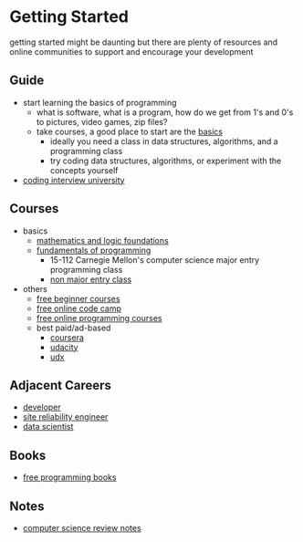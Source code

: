 # Getting Started

getting started might be daunting but there are plenty of resources and online communities to support and encourage your development

## Guide

* start learning the basics of programming
  * what is software, what is a program, how do we get from 1's and 0's to pictures, video games, zip files?
  * take courses, a good place to start are the [basics](https://github.com/unboagable/software-engineering-roadmap/blob/master/Getting%20Started.md#courses)
    * ideally you need a class in data structures, algorithms, and a programming class
    * try coding data structures, algorithms, or experiment with the concepts yourself
* [coding interview university](https://github.com/jwasham/coding-interview-university#coding-interview-university)


## Courses

* basics
  * [mathematics and logic foundations](https://github.com/unboagable/software-engineering-roadmap/blob/master/computer%20science%20review/Discrete%20Math/Discrete%20Math.md)
  * [fundamentals of programming](https://www.cs.cmu.edu/~112n18/schedule.html)
    * 15-112 Carnegie Mellon's computer science major entry programming class
    * [non major entry class](https://www.cs.cmu.edu/~15110-n15/schedule.html)
* others
  * [free beginner courses](https://www.codecademy.com/)
  * [free online code camp](https://github.com/freeCodeCamp/freeCodeCamp#freecodecamporgs-open-source-codebase-and-curriculum)
  * [free online programming courses](https://www.reddit.com/r/learnprogramming/comments/4rimxf/heres_a_list_of_234_free_online_programmingcs/)
  * best paid/ad-based
    * [coursera](https://www.coursera.org/)
    * [udacity](https://www.udacity.com/)
    * [udx](https://www.edx.org/)
  
## Adjacent Careers

* [developer](https://github.com/kamranahmedse/developer-roadmap#introduction)
* [site reliability engineer](https://github.com/mxssl/sre-interview-prep-guide)
* [data scientist](https://github.com/MrMimic/data-scientist-roadmap#data-scientist-roadmap)

## Books

* [free programming books](https://github.com/EbookFoundation/free-programming-books#readme)

## Notes

* [computer science review notes](https://github.com/unboagable/software-engineering-roadmap/blob/master/computer%20science%20review/Computer%20Science%20Review.md)

